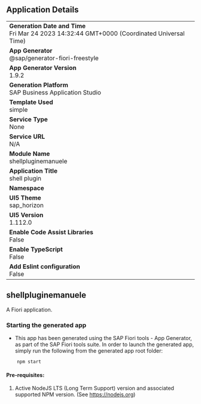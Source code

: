 ## Application Details
|               |
| ------------- |
|**Generation Date and Time**<br>Fri Mar 24 2023 14:32:44 GMT+0000 (Coordinated Universal Time)|
|**App Generator**<br>@sap/generator-fiori-freestyle|
|**App Generator Version**<br>1.9.2|
|**Generation Platform**<br>SAP Business Application Studio|
|**Template Used**<br>simple|
|**Service Type**<br>None|
|**Service URL**<br>N/A
|**Module Name**<br>shellpluginemanuele|
|**Application Title**<br>shell plugin|
|**Namespace**<br>|
|**UI5 Theme**<br>sap_horizon|
|**UI5 Version**<br>1.112.0|
|**Enable Code Assist Libraries**<br>False|
|**Enable TypeScript**<br>False|
|**Add Eslint configuration**<br>False|

## shellpluginemanuele

A Fiori application.

### Starting the generated app

-   This app has been generated using the SAP Fiori tools - App Generator, as part of the SAP Fiori tools suite.  In order to launch the generated app, simply run the following from the generated app root folder:

```
    npm start
```

#### Pre-requisites:

1. Active NodeJS LTS (Long Term Support) version and associated supported NPM version.  (See https://nodejs.org)


